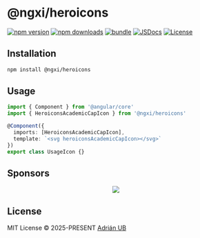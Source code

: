 # @ngxi/heroicons

[![npm version][npm-version-src]][npm-version-href]
[![npm downloads][npm-downloads-src]][npm-downloads-href]
[![bundle][bundle-src]][bundle-href]
[![JSDocs][jsdocs-src]][jsdocs-href]
[![License][license-src]][license-href]

## Installation

```sh
npm install @ngxi/heroicons
```

## Usage

```ts
import { Component } from '@angular/core'
import { HeroiconsAcademicCapIcon } from '@ngxi/heroicons'

@Component({
  imports: [HeroiconsAcademicCapIcon],
  template: `<svg heroiconsAcademicCapIcon></svg>`
})
export class UsageIcon {}
```

## Sponsors

<p align="center">
  <a href="https://cdn.jsdelivr.net/gh/adrian-ub/static/sponsors.svg">
    <img src='https://cdn.jsdelivr.net/gh/adrian-ub/static/sponsors.svg'/>
  </a>
</p>

## License

MIT License © 2025-PRESENT [Adrián UB](https://github.com/adrian-ub)

<!-- Badges -->

[npm-version-src]: https://img.shields.io/npm/v/@ngxi/heroicons?style=flat&colorA=080f12&colorB=1fa669
[npm-version-href]: https://npmjs.com/package/@ngxi/heroicons
[npm-downloads-src]: https://img.shields.io/npm/dm/@ngxi/heroicons?style=flat&colorA=080f12&colorB=1fa669
[npm-downloads-href]: https://npmjs.com/package/@ngxi/heroicons
[bundle-src]: https://img.shields.io/bundlephobia/minzip/@ngxi/heroicons?style=flat&colorA=080f12&colorB=1fa669&label=minzip
[bundle-href]: https://bundlephobia.com/result?p=@ngxi/heroicons
[license-src]: https://img.shields.io/npm/l/@ngxi/heroicons?style=flat&colorA=080f12&colorB=1fa669
[license-href]: https://github.com/adrian-ub/ngxi/blob/main/LICENSE
[jsdocs-src]: https://img.shields.io/badge/jsdocs-reference-080f12?style=flat&colorA=080f12&colorB=1fa669
[jsdocs-href]: https://www.jsdocs.io/package/@ngxi/heroicons
